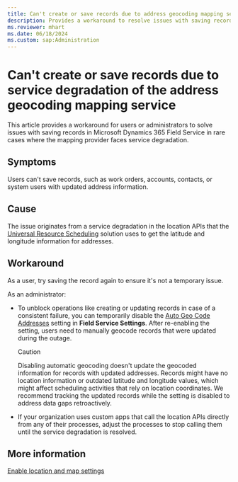 ```yaml
---
title: Can't create or save records due to address geocoding mapping service degradation
description: Provides a workaround to resolve issues with saving records during service degradation of the Geo Code API in Dynamics 365 Field Service.
ms.reviewer: mhart
ms.date: 06/18/2024
ms.custom: sap:Administration
---
```

# Can't create or save records due to service degradation of the address geocoding mapping service

This article provides a workaround for users or administrators to solve issues with saving records in Microsoft Dynamics 365 Field Service in rare cases where the mapping provider faces service degradation.

## Symptoms

Users can't save records, such as work orders, accounts, contacts, or system users with updated address information.

## Cause

The issue originates from a service degradation in the location APIs that the [Universal Resource Scheduling](/dynamics365/field-service/universal-resource-scheduling-for-field-service) solution uses to get the latitude and longitude information for addresses.

## Workaround

As a user, try saving the record again to ensure it's not a temporary issue.

As an administrator:

- To unblock operations like creating or updating records in case of a consistent failure, you can temporarily disable the [Auto Geo Code Addresses](/dynamics365/field-service/turn-on-auto-geocoding) setting in **Field Service Settings**. After re-enabling the setting, users need to manually geocode records that were updated during the outage.

  > [!CAUTION]
  >
  > Disabling automatic geocoding doesn't update the geocoded information for records with updated addresses. Records might have no location information or outdated latitude and longitude values, which might affect scheduling activities that rely on location coordinates. We recommend tracking the updated records while the setting is disabled to address data gaps retroactively.

- If your organization uses custom apps that call the location APIs directly from any of their processes, adjust the processes to stop calling them until the service degradation is resolved.

## More information

[Enable location and map settings](/dynamics365/field-service/field-service-maps-address-locations)
